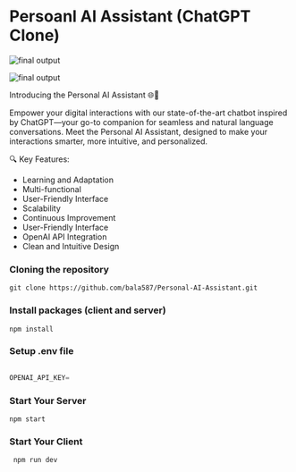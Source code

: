 # Persoanl AI Assistant (ChatGPT Clone)

![final output ](https://i.pinimg.com/originals/5a/b9/dd/5ab9dd9e01072fff631e28fb061c854d.jpg)

![final output ](https://i.pinimg.com/originals/d2/32/7d/d2327d9abeddb2d88185fd1787bbb002.jpg)

Introducing the Personal AI Assistant 🌐🤖

Empower your digital interactions with our state-of-the-art chatbot inspired by ChatGPT—your go-to companion for seamless and natural language conversations. Meet the Personal AI Assistant, designed to make your interactions smarter, more intuitive, and personalized.

🔍 Key Features:

- Learning and Adaptation
- Multi-functional
- User-Friendly Interface
- Scalability
- Continuous Improvement
- User-Friendly Interface
- OpenAI API Integration
- Clean and Intuitive Design

### Cloning the repository

```shell
git clone https://github.com/bala587/Personal-AI-Assistant.git
```

### Install packages (client and server)

```shell
npm install
```

### Setup .env file

```js

OPENAI_API_KEY=

```

 ### Start Your Server

 ```shell
 npm start
```

### Start Your Client

``` shell
 npm run dev
```
